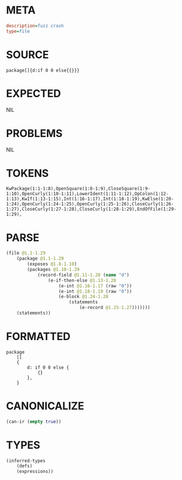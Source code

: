# META
~~~ini
description=fuzz crash
type=file
~~~
# SOURCE
~~~roc
package[]{d:if 0 0 else{{}}}
~~~
# EXPECTED
NIL
# PROBLEMS
NIL
# TOKENS
~~~zig
KwPackage(1:1-1:8),OpenSquare(1:8-1:9),CloseSquare(1:9-1:10),OpenCurly(1:10-1:11),LowerIdent(1:11-1:12),OpColon(1:12-1:13),KwIf(1:13-1:15),Int(1:16-1:17),Int(1:18-1:19),KwElse(1:20-1:24),OpenCurly(1:24-1:25),OpenCurly(1:25-1:26),CloseCurly(1:26-1:27),CloseCurly(1:27-1:28),CloseCurly(1:28-1:29),EndOfFile(1:29-1:29),
~~~
# PARSE
~~~clojure
(file @1.1-1.29
	(package @1.1-1.29
		(exposes @1.8-1.10)
		(packages @1.10-1.29
			(record-field @1.11-1.28 (name "d")
				(e-if-then-else @1.13-1.28
					(e-int @1.16-1.17 (raw "0"))
					(e-int @1.18-1.19 (raw "0"))
					(e-block @1.24-1.28
						(statements
							(e-record @1.25-1.27)))))))
	(statements))
~~~
# FORMATTED
~~~roc
package
	[]
	{
		d: if 0 0 else {
			{}
		},
	}
~~~
# CANONICALIZE
~~~clojure
(can-ir (empty true))
~~~
# TYPES
~~~clojure
(inferred-types
	(defs)
	(expressions))
~~~
